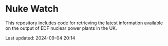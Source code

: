 # Nuke Watch

This repository includes code for retrieving the latest information available on the output of EDF nuclear power plants in the UK.

Last updated: 2024-09-04 20:14